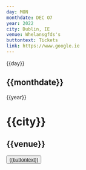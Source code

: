 ```yaml
---
day: MON
monthdate: DEC O7
year: 2022
city: Dublin, IE
venue: Whelansgfds's
buttontext: Tickets
link: https://www.google.ie
---
```


<div class=" w-full grid grid-cols-10 sm:grid-cols-8 bg-gray-200">
  <div class="relative bg-gray-800  rounded-md text-center m-2 col-span-2 sm:col-span-2">
    <div class="absolute top-1/2 left-1/2 -translate-x-1/2 -translate-y-1/2">
      <p class="text-white">{{day}}</p>
      <h2 class="  text-white font-bold text-lg ">{{monthdate}}</h2>
      <p class="text-white">{{year}}</p>
    </div>
  </div>
  <div class="py-6 px-0 sm:p-4 col-span-6 sm:col-span-4 text-gray-800 flex-col sm:flex justify-start">
      <h1 class="text-2xl mr-2">{{city}}</h1>
      <h2 class="text-2xl mr-2 mb-2">{{venue}}</h2>
  </div>
  <div class="col-span-2 sm:col-span-2 relative">
        <button class="absolute top-1/2 left-1/2 -translate-x-1/2 -translate-y-1/2"><a href="{{link}}" 
            class="bg-red-800 text-white py-1 px-2 rounded animate-pulse">{{buttontext}}</a></button>
  </div>
</div>
